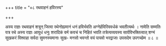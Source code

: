 +++
title = "०८ रथवाहनं हविरस्य"

+++

अस्य राज्ञः रथवाहनं शत्रून् जित्वा रथेनोह्यमानं धनं हविर्भवति अग्नेर्हविरिववर्धकं भवतीत्यर्थः । नामेति सम्मतिः यत्र रथे अस्य राज्ञः आयुधं धनुः शरादिकं वर्म कवचं च निहितं भवति तत्रेत्यव्ययस्य सार्वविभक्तित्वात् शग्मं सुखकरं विश्वाहा सर्वदा सुमनस्यमानाः सुख- मनसो भवन्तो वयं पायवो भरद्वाजाः उपसदेम उपगच्छेम ॥ ८ ॥